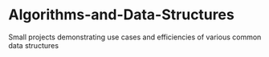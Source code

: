 # Algorithms-and-Data-Structures
Small projects demonstrating use cases and efficiencies of various common data structures
